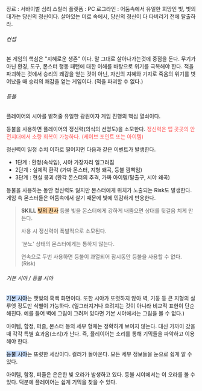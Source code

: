 장르 : 서바이벌 심리 스릴러
플랫폼 : PC
로그라인 : 어둠속에서 유일한 희망인 빛, 빛의 대가는 당신의 정신이다. 살아있는 미로 속에서, 당신의 정신이 다 타버리기 전에 탈출하라.

###### 컨셉
본 게임의 핵심은 "지혜로운 생존" 이다. 말 그대로 살아나가는것에 중점을 둔다. 무기가 아닌 환경, 도구, 몬스터 행동 패턴에 대한 이해를 바탕으로 위기를 극복해야 한다. 적을 파괴하는 것에서 승리의 쾌감을 얻는 것이 아닌, 자신의 지혜와 기지로 죽음의 위기를 벗어났을 때 승리의 쾌감을 얻는 게임이다. (적을 파괴할 수 없다.)

###### 등불
플레이어의 시야를 밝혀줄 유일한 광원이자 게임 진행의 핵심 열쇠이다.

등불을 사용하면 플레이어의 정신력(의식의 선명도)을 소모한다. <span style="color:rgb(255, 82, 82)">정신력은 맵 곳곳의 안전지대에서 소량 회복이 가능하다. (세이브 포인트 또는 아이템)</span>

정신력이 일정 수치 이하로 떨어지면 다음과 같은 이벤트가 발생한다.
- 1단계 : 환청(속삭임), 시야 가장자리 일그러짐
- 2단계 : 실체적 환각 (가짜 몬스터, 지형 왜곡, 등불 깜빡임)
- 3단계 : 현실 붕괴 (환각 몬스터의 추격, 가짜 아이템/탈출구, 시야 왜곡)

등불을 사용하는 동안 정신력도 잃지만 몬스터에게 위치가 노출되는 Risk도 발생한다. 게임 속 몬스터들은 어둠속에서 살기 때문에 빛에 민감하게 반응한다.

>__SKILL__
><mark style="background: #FFB86CA6;">빛의 찬사</mark>
>등불 빛을 몬스터에게 강하게 내뿜으면 상대를 뒷걸음 치게 만든다.
>
>사용 시 정신력이 폭발적으로 소모된다. 
>
>'분노' 상태의 몬스터에게는 통하지 않는다.
>
>연속으로 두번 사용하면 등불이 과열되어 잠시동안 등불을 사용할 수 없다. (Risk) 

###### 기본 시야 / 등불 시야
<mark style="background: #ADCCFFA6;">기본 시야</mark>는 잿빛의 흑백 화면이다. 또한 시야가 또렷하지 않아 벽, 기둥 등 큰 지형의 실루엣 정도만 식별이 가능하다. (일그러지거나 흐려지는 것이 아니라 비교적 표현이 단순해진다. 예를 들어 벽에 그림이 그려져 있다면 기본 시야에서는 그림을 볼 수 없다.) 

아이템, 함정, 퍼즐, 몬스터 등의 세부 형체는 정확하게 보이지 않는다. 대신 가까이 갔을 때 각각 특별 효과음(소리)가 난다. 즉, 플레이어는 소리를 통해 기믹들을 파악하고 이용해야 한다.

<mark style="background: #ADCCFFA6;">등불 시야</mark>는 또렷한 세상이다. 컬러가 돌아온다. 모든 세부 정보들을 눈으로 쉽게 알 수 있다. 

아이템, 함정, 퍼즐은 은은한 빛 오라가 발생하고 있다. 등불 시야에서는 이 오라를 볼 수 있다. 덕분에 플레이어는 쉽게 기믹을 찾을 수 있다.





